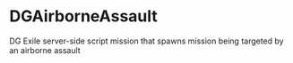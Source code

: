 # DGAirborneAssault
DG Exile server-side script mission that spawns mission being targeted by an airborne assault
